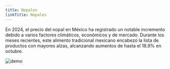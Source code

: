 ```yaml
---
title: Nopales
linkTitle: Nopales
---
```


En 2024, el precio del nopal en México ha registrado un notable incremento debido a varios factores climáticos, económicos y de mercado. Durante los meses recientes, este alimento tradicional mexicano encabezó la lista de productos con mayores alzas, alcanzando aumentos de hasta el 18.9% en octubre.

<img src="/kde_plot_nopal.png" alt="demo" class="img-responsive" title="Precio Nopal">